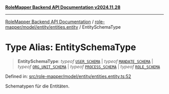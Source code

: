 [**RoleMapper Backend API Documentation v2024.11.28**](../../../../../README.md)

***

[RoleMapper Backend API Documentation](../../../../../modules.md) / [role-mapper/model/entity/entities.entity](../README.md) / EntitySchemaType

# Type Alias: EntitySchemaType

> **EntitySchemaType**: *typeof* [`USER_SCHEMA`](../../user.entity/variables/USER_SCHEMA.md) \| *typeof* [`MANDATE_SCHEMA`](../../mandates.entity/variables/MANDATE_SCHEMA.md) \| *typeof* [`ORG_UNIT_SCHEMA`](../../org-unit.entity/variables/ORG_UNIT_SCHEMA.md) \| *typeof* [`PROCESS_SCHEMA`](../../process.entity/variables/PROCESS_SCHEMA.md) \| *typeof* [`ROLE_SCHEMA`](../../roles.entity/variables/ROLE_SCHEMA.md)

Defined in: [src/role-mapper/model/entity/entities.entity.ts:52](https://github.com/FlowCraft-AG/RoleMapper/blob/3e868f79db107a551dfeead02a7fe70366ab79da/backend/src/role-mapper/model/entity/entities.entity.ts#L52)

Schematypen für die Entitäten.
